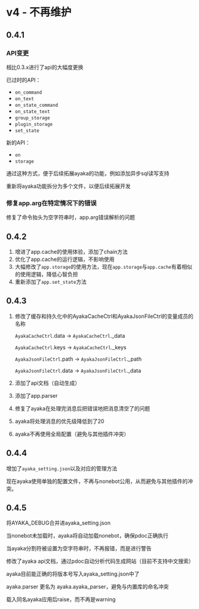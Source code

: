 # v4 - 不再维护

## 0.4.1 


### API变更

相比0.3.x进行了api的大幅度更换

已过时的API：

- `on_command`
- `on_text`
- `on_state_command`
- `on_state_text`
- `group_storage`
- `plugin_storage`
- `set_state`

新的API：

- `on`
- `storage`

通过这种方式，便于后续拓展ayaka的功能，例如添加异步sql读写支持

重新将ayaka功能拆分为多个文件，以便后续拓展开发

### 修复app.arg在特定情况下的错误

修复了命令抬头为空字符串时，app.arg错误解析的问题   

## 0.4.2 

1. 增进了app.cache的使用体验，添加了chain方法
2. 优化了app.cache的运行逻辑，不影响使用
3. 大幅修改了`app.storage`的使用方法，现在`app.storage`与`app.cache`有着相似的使用逻辑，降低心智负担
4. 重新添加了`app.set_state`方法

## 0.4.3

1. 修改了缓存和持久化中的AyakaCacheCtrl和AyakaJsonFileCtrl的变量成员的名称

    `AyakaCacheCtrl`.data -> `AyakaCacheCtrl`._data

    `AyakaCacheCtrl`.keys -> `AyakaCacheCtrl`._keys

    `AyakaJsonFileCtrl`.path -> `AyakaJsonFileCtrl`._path
    
    `AyakaJsonFileCtrl`.data -> `AyakaJsonFileCtrl`._data

2. 添加了api文档（自动生成）
3. 添加了app.parser
4. 修复了ayaka在处理完消息后把错误地把消息清空了的问题
5. ayaka将处理消息的优先级降低到了20
6. ayaka不再使用全局配置（避免与其他插件冲突）

## 0.4.4

增加了`ayaka_setting.json`以及对应的管理方法

现在ayaka使用单独的配置文件，不再与nonebot公用，从而避免与其他插件的冲突。

## 0.4.5

将AYAKA_DEBUG合并进ayaka_setting.json

当nonebot未加载时，ayaka将自动加载nonebot，确保pdoc正确执行

当ayaka分割符被设置为空字符串时，不再报错，而是进行警告

修改了ayaka api文档，通过pdoc自动分析代码生成网站（目前不支持中文搜索）

ayaka目前能正确的将版本号写入ayaka_setting.json中了

ayaka.parser 更名为 ayaka.ayaka_parser，避免与内置库的命名冲突

载入同名ayaka应用后raise，而不再是warning
